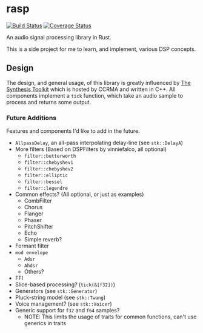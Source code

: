 # rasp
[![Build Status](https://travis-ci.org/brianuosseph/rasp.svg?branch=master)](https://travis-ci.org/brianuosseph/rasp)
[![Coverage Status](https://coveralls.io/repos/brianuosseph/rasp/badge.svg?branch=master&service=github)](https://coveralls.io/github/brianuosseph/rasp?branch=master)

An audio signal processing library in Rust.

This is a side project for me to learn, and implement, various DSP concepts.

## Design
The design, and general usage, of this library is greatly influenced by [The Synthesis Toolkit](https://ccrma.stanford.edu/software/stk/index.html) which is hosted by CCRMA and written in C++. All components implement a `tick` function, which take an audio sample to process and returns some output.

### Future Additions
Features and components I'd like to add in the future.

- `AllpassDelay`, an all-pass interpolating delay-line (see `stk::DelayA`)
- More filters (Based on DSPFilters by vinniefalco, all optional)
  - `filter::butterworth`
  - `filter::chebyshev1`
  - `filter::chebyshev2`
  - `filter::elliptic`
  - `filter::bessel`
  - `filter::legendre`
- Common effects? (All optional, or just as examples)
  - CombFilter
  - Chorus
  - Flanger
  - Phaser
  - PitchShifter
  - Echo
  - Simple reverb?
- Formant filter
- `mod envelope`
  - `Adsr`
  - `Ahdsr`
  - Others?
- FFI
- Slice-based processing? (`tick(&[f32])`)
- Generators (see `stk::Generator`)
- Pluck-string model (see `stk::Twang`)
- Voice management? (see `stk::Voicer`)
- Generic support for `f32` and `f64` samples?
  - NOTE: This limits the usage of traits for common functions, can't use generics in traits
